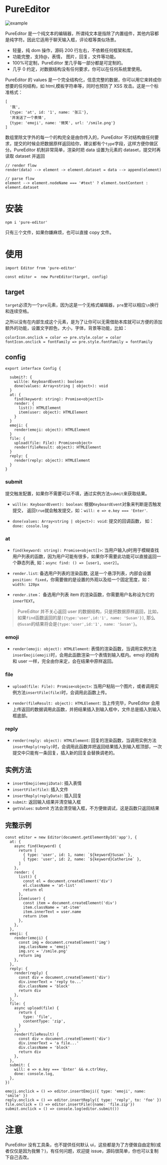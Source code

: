 # PureEditor

![example](https://user-images.githubusercontent.com/13190639/176615872-9c2ec97f-a309-4665-b56a-47f7e7c090aa.png)

PureEditor 是一个纯文本的编辑器，所谓纯文本是指除了内置组件，其他内容都是纯字符。因此它适用于聊天输入框，评论框等类似场景。

- 轻量，纯 dom 操作，源码 200 行左右，不依赖任何框架和库。
- 功能完整，支持@，表情， 图片，回复，文件等功能。
- 100%可定制，PureEditor 里几乎每一部分都是可定制的。
- 几乎 0 约定，对数据结构没有任何要求，你可以在任何系统里使用。

PureEditor 的 values 是一个完全结构化，信息完整的数据，你可以用它来转成你想要的任何结构，如 html,模板字符串等，同时也预防了 XSS 攻击。这是一个标准格式：

```
[
  '我',
  {type: 'at', id: '1', name: '张三'},
  '并发送了一个表情',
  {type: 'emoji', name: '微笑', url: '/smile.png'}
]
```

数组里除文字外的每一个的构完全是由你传入的，PureEditor 不对结构做任何要求，提交的时候会把数据原样返回给你，建议都有个`type`字段，这样方便你做区分。PureEditor 机制非常简单，渲染时把 data 设置为元素的 dataset，提交时再读取 dataset 并返回

```
// render flow
render(data) --> element -> element.dataset = data --> append(element)

// parse flow
element --> element.nodeName === '#text' ? element.textContent : element.dataset

```

# 安装

```
npm i 'pure-editor'
```

只有三个文件，如果你嫌麻烦，也可以直接 copy 文件。

# 使用

```
import Editor from 'pure-editor'

const editor =  new PureEditor(target, config)
```

## target

`target`必须为一个`pre`元素，因为这是一个无格式编辑器，`pre`里可以相应`\n`换行和连续空格。

之所以没有在内部生成这个元素，是为了让你可以无需借助本库就可以方便的添加额外的功能，设置文字颜色，大小，字体，背景等功能，比如：

```
colorIcon.onclick = color => pre.style.color = color
fontIcon.onclick = fontFamily => pre.style.fontFamily = fontFamily
```

## config

```
export interface Config {

  submit?: {
    will(e: KeyboardEvent): boolean
    done(values: Array<string | object>): void
  }
  at: {
    find(keyword: string): Promise<object[]>
    render: {
      list(): HTMLElement
      item(user: object): HTMLElement
    }
  }
  emoji: {
    render(emoji: object): HTMLElement
  }
  file: {
    upload(file: File): Promise<object>
    render(fileResult: object): HTMLElement
  }
  reply: {
    render(reply: object): HTMLElement
  }
}
```

### submit

提交触发配置，如果你不需要可以不填，通过实例方法`submit`来获取结果。

- `will(e: KeyboardEvent): boolean`: 根据`KeyboardEvent`对象来判断是否触发提交， 返回`true`就会触发提交，如：`will: e => e.key === 'Enter'`.

- `done(values: Array<string | object>): void`: 提交的回调函数， 如：`done: cosole.log`

### at

- `find(keyword: string): Promise<object[]>`: 当用户输入`@`时用于模糊查找用户列表的函数，因为用户可能有很多，如果你不需要此功能可以直接返回一个静态列表, 如：`async find: () => [user1, user2]`。

- `render.list`: 备选用户列表的渲染函数, 这是一个悬浮列表，内部会设置`position: fixed`，你需要做的是设置的外观以及给一个固定宽度，如：`width: 120px`

- `render.item`： 备选用户列表 item 的渲染函数，你需要用户名称设为它的`innerTEXT`。

> PureEditor 并不关心返回 user 的数据结构，只是把数据原样返回，比如，如果`find`函数返回的是`[{type:'user',id:'1', name: 'Susan'}]`, 那么`@Susan`的结果将会是`{type:'user',id:'1', name: 'Susan'}`。

### emoji

- `render(emoji: object): HTMLElement`: 表情的渲染函数，当调用实例方法`inserEmoji(emoji)`时，会用此函数渲染一个表情到输入框内。emoji 的结构和 user 一样，完全由你来定，会在结果中原样返回。

### file

- `upload(file: File): Promise<object>`: 当用户粘贴一个图片，或者调用实例方法`insertFile(file)`时，会调用此函数上传。

- `render(fileResult: object): HTMLElement`: 当上传完毕，PureEditor 会用上传返回的数据调用此函数，并把结果插入到输入框中，文件总是插入到输入框底部。

### reply

- `render(reply: object): HTMLElement`: 回复的渲染函数，当调用实例方法`insertReply(reply)`时，会调用此函数并把返回结果插入到输入框顶部，一次提交中只能有一条回复，插入新的回复会替换调老的。

## 实例方法

- `insertEmoji(emojiData)`: 插入表情
- `insertFile(file)`: 插入文件
- `insertReply(replyData)`: 插入回复
- `submit`: 返回输入结果并清空输入框
- `getValues`: submit 方法会清空输入框，不方便做调试，这是函数只返回结果

## 完整示例

```
const editor = new Editor(document.getElementById('app'), {
  at: {
    async find(keyword) {
      return [
        { type: 'user', id: 1, name: `${keyword}Susan` },
        { type: 'user', id: 2, name: `${keyword}Catherine` },
      ]
    },
    render: {
      list() {
        const el = document.createElement('div')
        el.className = 'at-list'
        return el
      },
      item(user) {
        const item = document.createElement('div')
        item.className = 'at-item'
        item.innerText = user.name
        return item
      },
    },
  },
  emoji: {
    render(emoji) {
      const img = document.createElement('img')
      img.className = 'emoji'
      img.src = '/smile.png'
      return img
    },
  },
  reply: {
    render(reply) {
      const div = document.createElement('div')
      div.innerText = 'reply to...'
      div.className = 'block'
      return div
    },
  },
  file: {
    async upload(file) {
      return {
        type: 'file',
        contentType: 'zip',
      }
    },
    render(fileResult) {
      const div = document.createElement('div')
      div.innerText = 'a file...'
      div.className = 'block'
      return div
    },
  },
  submit: {
    will: e => e.key === 'Enter' && e.ctrlKey,
    done: console.log,
  },
})

emoji.onclick = () => editor.insertEmoji({ type: 'emoji', name: 'smile' })
reply.onclick = () => editor.insertReply({ type: 'reply', to: 'foo' })
file.onclick = () => editor.insertFile({name: 'file.zip'})
submit.onclick = () => console.log(editor.submit())
```

# 注意

PureEditor 没有工具条，也不提供任何默认 ui，这些都是为了方便做自由定制(或者仅仅是因为我懒？)，有任何问题，欢迎提 issue，源码很简单，你也可以复制下自己去改。
